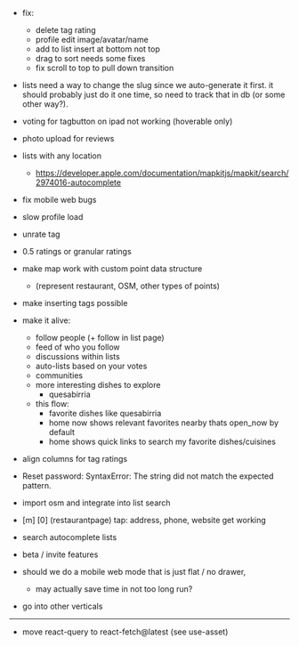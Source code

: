 - fix:
    - delete tag rating
    - profile edit image/avatar/name
    - add to list insert at bottom not top
    - drag to sort needs some fixes
    - fix scroll to top to pull down transition

- lists need a way to change the slug since we auto-generate it first. it should probably just do it one time, so need to track that in db (or some other way?).

- voting for tagbutton on ipad not working (hoverable only)

- photo upload for reviews

- lists with any location
    - https://developer.apple.com/documentation/mapkitjs/mapkit/search/2974016-autocomplete
- fix mobile web bugs
- slow profile load
- unrate tag
- 0.5 ratings or granular ratings
- make map work with custom point data structure
    - (represent restaurant, OSM, other types of points)
- make inserting tags possible
- make it alive:
    - follow people (+ follow in list page)
    - feed of who you follow
    - discussions within lists
    - auto-lists based on your votes
    - communities
    - more interesting dishes to explore
        - quesabirria
    - this flow:
        - favorite dishes like quesabirria
        - home now shows relevant favorites nearby thats open_now by default
        - home shows quick links to search my favorite dishes/cuisines
- align columns for tag ratings
- Reset password: SyntaxError: The string did not match the expected pattern.
- import osm and integrate into list search

- [m] [0] (restaurantpage) tap: address, phone, website get working
- search autocomplete lists
- beta / invite features
- should we do a mobile web mode that is just flat / no drawer,
    - may actually save time in not too long run?

- go into other verticals

---

- move react-query to react-fetch@latest (see use-asset)
